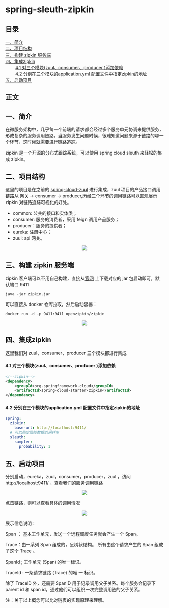 # spring-sleuth-zipkin

## 目录<br/>
<a href="#一简介">一、简介</a><br/>
<a href="#二项目结构">二、项目结构</a><br/>
<a href="#三构建-zipkin-服务端">三、构建 zipkin 服务端</a><br/>
<a href="#四集成zipkin">四、集成zipkin</a><br/>
&nbsp;&nbsp;&nbsp;&nbsp;&nbsp;&nbsp;&nbsp;&nbsp;<a href="#41-对三个模块zuulconsumerproducer-添加依赖">4.1 对三个模块(zuul、consumer、producer )添加依赖</a><br/>
&nbsp;&nbsp;&nbsp;&nbsp;&nbsp;&nbsp;&nbsp;&nbsp;<a href="#42-分别在三个模块的applicationyml-配置文件中指定zipkin的地址">4.2 分别在三个模块的application.yml 配置文件中指定zipkin的地址</a><br/>
<a href="#五启动项目">五、启动项目</a><br/>
## 正文<br/>


## 一、简介

在微服务架构中，几乎每一个前端的请求都会经过多个服务单元协调来提供服务，形成复杂的服务调用链路。当服务发生问题时候，很难知道问题来源于链路的哪一个环节，这时候就需要进行链路追踪。

zipkin 是一个开源的分布式跟踪系统，可以使用 spring cloud sleuth 来轻松的集成 zipkin。



## 二、项目结构

这里的项目是在之前的 [spring-cloud-zuul](https://github.com/heibaiying/spring-samples-for-all/tree/master/spring-cloud/spring-cloud-zuul) 进行集成，zuul 项目的产品接口调用链路从 网关 -> consumer -> producer,历经三个环节的调用链路可以直观展示 zipkin 对链路追踪可视化的好处。

+ common: 公共的接口和实体类；
+ consumer: 服务的消费者，采用 feign 调用产品服务；
+ producer：服务的提供者；
+ eureka: 注册中心；
+ zuul: api 网关。

<div align="center"> <img src="https://github.com/heibaiying/spring-samples-for-all/blob/master/pictures/spring-cloud-sleuth-zipkin.png"/> </div>

## 三、构建 zipkin 服务端

zipkin 客户端可以不用自己构建，直接从[官网](https://zipkin.io/pages/quickstart) 上下载对应的 jar 包启动即可，默认端口 9411

```shell
java -jar zipkin.jar
```

可以直接从 docker 仓库拉取，然后启动容器：

```shell
docker run -d -p 9411:9411 openzipkin/zipkin
```

<div align="center"> <img src="https://github.com/heibaiying/spring-samples-for-all/blob/master/pictures/zipkin-download.png"/> </div>





## 四、集成zipkin

这里我们对 zuul、consumer、producer 三个模块都进行集成

#### 4.1 对三个模块(zuul、consumer、producer )添加依赖

```xml
<!--zipkin-->
<dependency>
    <groupId>org.springframework.cloud</groupId>
    <artifactId>spring-cloud-starter-zipkin</artifactId>
</dependency>
```

#### 4.2 分别在三个模块的application.yml 配置文件中指定zipkin的地址

```yaml
spring:
  zipkin:
    base-url: http://localhost:9411/
  # 可以指定监控数据的采样率
  sleuth:
    sampler:
      probability: 1
```



## 五、启动项目

分别启动，eureka，zuul，consumer，producer，zuul ，访问 http://localhost:9411/ ，查看我们的服务调用链路

<div align="center"> <img src="https://github.com/heibaiying/spring-samples-for-all/blob/master/pictures/zipkin.png"/> </div>

点击链路，则可以查看具体的调用情况

<div align="center"> <img src="https://github.com/heibaiying/spring-samples-for-all/blob/master/pictures/zipkin-detail.png"/> </div>

展示信息说明：

Span ： 基本工作单元，发送一个远程调度任务就会产生一个 Span。 

Trace：由一系列 Span 组成的，呈树状结构。 所有由这个请求产生的 Span 组成了这个 Trace 。 

SpanId ; 工作单元 (Span) 的唯一标识。 

TraceId :  一条请求链路 (Trace) 的唯 一 标识。

除了 TraceID 外，还需要 SpanID 用于记录调用父子关系。每个服务会记录下 parent id 和 span id，通过他们可以组织一次完整调用链的父子关系。

注：关于以上概念可以比对链表的实现原理来理解。
